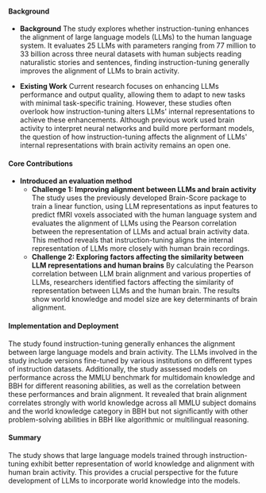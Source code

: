 #### Background
- **Background**
The study explores whether instruction-tuning enhances the alignment of large language models (LLMs) to the human language system. It evaluates 25 LLMs with parameters ranging from 77 million to 33 billion across three neural datasets with human subjects reading naturalistic stories and sentences, finding instruction-tuning generally improves the alignment of LLMs to brain activity.

- **Existing Work**
Current research focuses on enhancing LLMs performance and output quality, allowing them to adapt to new tasks with minimal task-specific training. However, these studies often overlook how instruction-tuning alters LLMs' internal representations to achieve these enhancements. Although previous work used brain activity to interpret neural networks and build more performant models, the question of how instruction-tuning affects the alignment of LLMs' internal representations with brain activity remains an open one.

#### Core Contributions
  - **Introduced an evaluation method**
    - **Challenge 1: Improving alignment between LLMs and brain activity**
        The study uses the previously developed Brain-Score package to train a linear function, using LLM representations as input features to predict fMRI voxels associated with the human language system and evaluates the alignment of LLMs using the Pearson correlation between the representation of LLMs and actual brain activity data. This method reveals that instruction-tuning aligns the internal representation of LLMs more closely with human brain recordings.
    - **Challenge 2: Exploring factors affecting the similarity between LLM representations and human brains**
        By calculating the Pearson correlation between LLM brain alignment and various properties of LLMs, researchers identified factors affecting the similarity of representation between LLMs and the human brain. The results show world knowledge and model size are key determinants of brain alignment.

#### Implementation and Deployment
The study found instruction-tuning generally enhances the alignment between large language models and brain activity. The LLMs involved in the study include versions fine-tuned by various institutions on different types of instruction datasets. Additionally, the study assessed models on performance across the MMLU benchmark for multidomain knowledge and BBH for different reasoning abilities, as well as the correlation between these performances and brain alignment. It revealed that brain alignment correlates strongly with world knowledge across all MMLU subject domains and the world knowledge category in BBH but not significantly with other problem-solving abilities in BBH like algorithmic or multilingual reasoning.

#### Summary
The study shows that large language models trained through instruction-tuning exhibit better representation of world knowledge and alignment with human brain activity. This provides a crucial perspective for the future development of LLMs to incorporate world knowledge into the models.